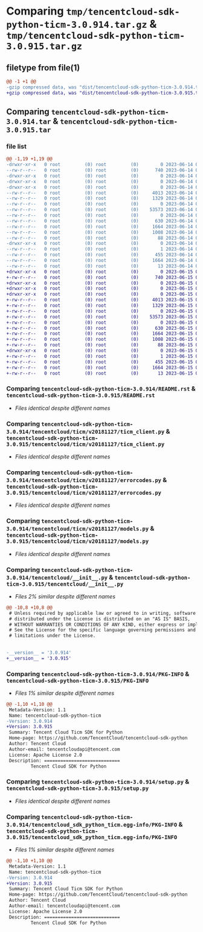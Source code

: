 # Comparing `tmp/tencentcloud-sdk-python-ticm-3.0.914.tar.gz` & `tmp/tencentcloud-sdk-python-ticm-3.0.915.tar.gz`

## filetype from file(1)

```diff
@@ -1 +1 @@
-gzip compressed data, was "dist/tencentcloud-sdk-python-ticm-3.0.914.tar", last modified: Wed Jun 14 00:36:12 2023, max compression
+gzip compressed data, was "dist/tencentcloud-sdk-python-ticm-3.0.915.tar", last modified: Thu Jun 15 00:35:32 2023, max compression
```

## Comparing `tencentcloud-sdk-python-ticm-3.0.914.tar` & `tencentcloud-sdk-python-ticm-3.0.915.tar`

### file list

```diff
@@ -1,19 +1,19 @@
-drwxr-xr-x   0 root         (0) root         (0)        0 2023-06-14 00:36:12.000000 tencentcloud-sdk-python-ticm-3.0.914/
--rw-r--r--   0 root         (0) root         (0)      740 2023-06-14 00:36:12.000000 tencentcloud-sdk-python-ticm-3.0.914/README.rst
-drwxr-xr-x   0 root         (0) root         (0)        0 2023-06-14 00:36:12.000000 tencentcloud-sdk-python-ticm-3.0.914/tencentcloud/
-drwxr-xr-x   0 root         (0) root         (0)        0 2023-06-14 00:36:12.000000 tencentcloud-sdk-python-ticm-3.0.914/tencentcloud/ticm/
-drwxr-xr-x   0 root         (0) root         (0)        0 2023-06-14 00:36:12.000000 tencentcloud-sdk-python-ticm-3.0.914/tencentcloud/ticm/v20181127/
--rw-r--r--   0 root         (0) root         (0)     4013 2023-06-14 00:36:12.000000 tencentcloud-sdk-python-ticm-3.0.914/tencentcloud/ticm/v20181127/ticm_client.py
--rw-r--r--   0 root         (0) root         (0)     1329 2023-06-14 00:36:12.000000 tencentcloud-sdk-python-ticm-3.0.914/tencentcloud/ticm/v20181127/errorcodes.py
--rw-r--r--   0 root         (0) root         (0)        0 2023-06-14 00:36:12.000000 tencentcloud-sdk-python-ticm-3.0.914/tencentcloud/ticm/v20181127/__init__.py
--rw-r--r--   0 root         (0) root         (0)    53573 2023-06-14 00:36:12.000000 tencentcloud-sdk-python-ticm-3.0.914/tencentcloud/ticm/v20181127/models.py
--rw-r--r--   0 root         (0) root         (0)        0 2023-06-14 00:36:12.000000 tencentcloud-sdk-python-ticm-3.0.914/tencentcloud/ticm/__init__.py
--rw-r--r--   0 root         (0) root         (0)      630 2023-06-14 00:36:12.000000 tencentcloud-sdk-python-ticm-3.0.914/tencentcloud/__init__.py
--rw-r--r--   0 root         (0) root         (0)     1664 2023-06-14 00:36:12.000000 tencentcloud-sdk-python-ticm-3.0.914/PKG-INFO
--rw-r--r--   0 root         (0) root         (0)     1008 2023-06-14 00:36:12.000000 tencentcloud-sdk-python-ticm-3.0.914/setup.py
--rw-r--r--   0 root         (0) root         (0)       88 2023-06-14 00:36:12.000000 tencentcloud-sdk-python-ticm-3.0.914/setup.cfg
-drwxr-xr-x   0 root         (0) root         (0)        0 2023-06-14 00:36:12.000000 tencentcloud-sdk-python-ticm-3.0.914/tencentcloud_sdk_python_ticm.egg-info/
--rw-r--r--   0 root         (0) root         (0)        1 2023-06-14 00:36:12.000000 tencentcloud-sdk-python-ticm-3.0.914/tencentcloud_sdk_python_ticm.egg-info/dependency_links.txt
--rw-r--r--   0 root         (0) root         (0)      455 2023-06-14 00:36:12.000000 tencentcloud-sdk-python-ticm-3.0.914/tencentcloud_sdk_python_ticm.egg-info/SOURCES.txt
--rw-r--r--   0 root         (0) root         (0)     1664 2023-06-14 00:36:12.000000 tencentcloud-sdk-python-ticm-3.0.914/tencentcloud_sdk_python_ticm.egg-info/PKG-INFO
--rw-r--r--   0 root         (0) root         (0)       13 2023-06-14 00:36:12.000000 tencentcloud-sdk-python-ticm-3.0.914/tencentcloud_sdk_python_ticm.egg-info/top_level.txt
+drwxr-xr-x   0 root         (0) root         (0)        0 2023-06-15 00:35:32.000000 tencentcloud-sdk-python-ticm-3.0.915/
+-rw-r--r--   0 root         (0) root         (0)      740 2023-06-15 00:35:31.000000 tencentcloud-sdk-python-ticm-3.0.915/README.rst
+drwxr-xr-x   0 root         (0) root         (0)        0 2023-06-15 00:35:32.000000 tencentcloud-sdk-python-ticm-3.0.915/tencentcloud/
+drwxr-xr-x   0 root         (0) root         (0)        0 2023-06-15 00:35:32.000000 tencentcloud-sdk-python-ticm-3.0.915/tencentcloud/ticm/
+drwxr-xr-x   0 root         (0) root         (0)        0 2023-06-15 00:35:32.000000 tencentcloud-sdk-python-ticm-3.0.915/tencentcloud/ticm/v20181127/
+-rw-r--r--   0 root         (0) root         (0)     4013 2023-06-15 00:35:31.000000 tencentcloud-sdk-python-ticm-3.0.915/tencentcloud/ticm/v20181127/ticm_client.py
+-rw-r--r--   0 root         (0) root         (0)     1329 2023-06-15 00:35:31.000000 tencentcloud-sdk-python-ticm-3.0.915/tencentcloud/ticm/v20181127/errorcodes.py
+-rw-r--r--   0 root         (0) root         (0)        0 2023-06-15 00:35:31.000000 tencentcloud-sdk-python-ticm-3.0.915/tencentcloud/ticm/v20181127/__init__.py
+-rw-r--r--   0 root         (0) root         (0)    53573 2023-06-15 00:35:31.000000 tencentcloud-sdk-python-ticm-3.0.915/tencentcloud/ticm/v20181127/models.py
+-rw-r--r--   0 root         (0) root         (0)        0 2023-06-15 00:35:31.000000 tencentcloud-sdk-python-ticm-3.0.915/tencentcloud/ticm/__init__.py
+-rw-r--r--   0 root         (0) root         (0)      630 2023-06-15 00:35:31.000000 tencentcloud-sdk-python-ticm-3.0.915/tencentcloud/__init__.py
+-rw-r--r--   0 root         (0) root         (0)     1664 2023-06-15 00:35:32.000000 tencentcloud-sdk-python-ticm-3.0.915/PKG-INFO
+-rw-r--r--   0 root         (0) root         (0)     1008 2023-06-15 00:35:31.000000 tencentcloud-sdk-python-ticm-3.0.915/setup.py
+-rw-r--r--   0 root         (0) root         (0)       88 2023-06-15 00:35:32.000000 tencentcloud-sdk-python-ticm-3.0.915/setup.cfg
+drwxr-xr-x   0 root         (0) root         (0)        0 2023-06-15 00:35:32.000000 tencentcloud-sdk-python-ticm-3.0.915/tencentcloud_sdk_python_ticm.egg-info/
+-rw-r--r--   0 root         (0) root         (0)        1 2023-06-15 00:35:32.000000 tencentcloud-sdk-python-ticm-3.0.915/tencentcloud_sdk_python_ticm.egg-info/dependency_links.txt
+-rw-r--r--   0 root         (0) root         (0)      455 2023-06-15 00:35:32.000000 tencentcloud-sdk-python-ticm-3.0.915/tencentcloud_sdk_python_ticm.egg-info/SOURCES.txt
+-rw-r--r--   0 root         (0) root         (0)     1664 2023-06-15 00:35:32.000000 tencentcloud-sdk-python-ticm-3.0.915/tencentcloud_sdk_python_ticm.egg-info/PKG-INFO
+-rw-r--r--   0 root         (0) root         (0)       13 2023-06-15 00:35:32.000000 tencentcloud-sdk-python-ticm-3.0.915/tencentcloud_sdk_python_ticm.egg-info/top_level.txt
```

### Comparing `tencentcloud-sdk-python-ticm-3.0.914/README.rst` & `tencentcloud-sdk-python-ticm-3.0.915/README.rst`

 * *Files identical despite different names*

### Comparing `tencentcloud-sdk-python-ticm-3.0.914/tencentcloud/ticm/v20181127/ticm_client.py` & `tencentcloud-sdk-python-ticm-3.0.915/tencentcloud/ticm/v20181127/ticm_client.py`

 * *Files identical despite different names*

### Comparing `tencentcloud-sdk-python-ticm-3.0.914/tencentcloud/ticm/v20181127/errorcodes.py` & `tencentcloud-sdk-python-ticm-3.0.915/tencentcloud/ticm/v20181127/errorcodes.py`

 * *Files identical despite different names*

### Comparing `tencentcloud-sdk-python-ticm-3.0.914/tencentcloud/ticm/v20181127/models.py` & `tencentcloud-sdk-python-ticm-3.0.915/tencentcloud/ticm/v20181127/models.py`

 * *Files identical despite different names*

### Comparing `tencentcloud-sdk-python-ticm-3.0.914/tencentcloud/__init__.py` & `tencentcloud-sdk-python-ticm-3.0.915/tencentcloud/__init__.py`

 * *Files 2% similar despite different names*

```diff
@@ -10,8 +10,8 @@
 # Unless required by applicable law or agreed to in writing, software
 # distributed under the License is distributed on an "AS IS" BASIS,
 # WITHOUT WARRANTIES OR CONDITIONS OF ANY KIND, either express or implied.
 # See the License for the specific language governing permissions and
 # limitations under the License.
 
 
-__version__ = '3.0.914'
+__version__ = '3.0.915'
```

### Comparing `tencentcloud-sdk-python-ticm-3.0.914/PKG-INFO` & `tencentcloud-sdk-python-ticm-3.0.915/PKG-INFO`

 * *Files 1% similar despite different names*

```diff
@@ -1,10 +1,10 @@
 Metadata-Version: 1.1
 Name: tencentcloud-sdk-python-ticm
-Version: 3.0.914
+Version: 3.0.915
 Summary: Tencent Cloud Ticm SDK for Python
 Home-page: https://github.com/TencentCloud/tencentcloud-sdk-python
 Author: Tencent Cloud
 Author-email: tencentcloudapi@tencent.com
 License: Apache License 2.0
 Description: ============================
         Tencent Cloud SDK for Python
```

### Comparing `tencentcloud-sdk-python-ticm-3.0.914/setup.py` & `tencentcloud-sdk-python-ticm-3.0.915/setup.py`

 * *Files identical despite different names*

### Comparing `tencentcloud-sdk-python-ticm-3.0.914/tencentcloud_sdk_python_ticm.egg-info/PKG-INFO` & `tencentcloud-sdk-python-ticm-3.0.915/tencentcloud_sdk_python_ticm.egg-info/PKG-INFO`

 * *Files 1% similar despite different names*

```diff
@@ -1,10 +1,10 @@
 Metadata-Version: 1.1
 Name: tencentcloud-sdk-python-ticm
-Version: 3.0.914
+Version: 3.0.915
 Summary: Tencent Cloud Ticm SDK for Python
 Home-page: https://github.com/TencentCloud/tencentcloud-sdk-python
 Author: Tencent Cloud
 Author-email: tencentcloudapi@tencent.com
 License: Apache License 2.0
 Description: ============================
         Tencent Cloud SDK for Python
```

